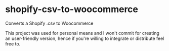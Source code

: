 # shopify-csv-to-woocommerce

Converts a Shopify .csv to Woocommerce 

This project was used for personal means and I won't commit for creating an user-friendly version, hence if you're willing to integrate or distribute feel free to.
